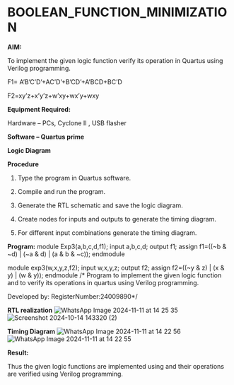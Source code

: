 # BOOLEAN_FUNCTION_MINIMIZATION

**AIM:**

To implement the given logic function verify its operation in Quartus using Verilog programming.

F1= A’B’C’D’+AC’D’+B’CD’+A’BCD+BC’D 

F2=xy’z+x’y’z+w’xy+wx’y+wxy

**Equipment Required:**

Hardware – PCs, Cyclone II , USB flasher

**Software – Quartus prime**

**Logic Diagram**

**Procedure**

1.	Type the program in Quartus software.

2.	Compile and run the program.

3.	Generate the RTL schematic and save the logic diagram.

4.	Create nodes for inputs and outputs to generate the timing diagram.

5.	For different input combinations generate the timing diagram.


**Program:**
module Exp3(a,b,c,d,f1);
input a,b,c,d;
output f1;
assign f1=((~b & ~d) | (~a & d) | (a & b & ~c));
endmodule 

module exp3(w,x,y,z,f2);
input w,x,y,z;
output f2;
assign f2=((~y & z) | (x & y) | (w & y));
endmodule
/* Program to implement the given logic function and to verify its operations in quartus using Verilog programming. 

Developed by: RegisterNumber:24009890*/


**RTL realization**
![WhatsApp Image 2024-11-11 at 14 25 35](https://github.com/user-attachments/assets/ed6e5cb0-89f3-4d86-b6f4-b81001c9fc2a)
![Screenshot 2024-10-14 143320 (2)](https://github.com/user-attachments/assets/af2c691c-32fd-46d7-a66a-754d55517525)

**Timing Diagram**
![WhatsApp Image 2024-11-11 at 14 22 56](https://github.com/user-attachments/assets/184f2775-f0c9-4ee5-81b2-e6a808181776)
![WhatsApp Image 2024-11-11 at 14 22 55](https://github.com/user-attachments/assets/f9583b36-638b-441a-953f-abd3d26d7e50)

**Result:**

Thus the given logic functions are implemented using and their operations are verified using Verilog programming.


